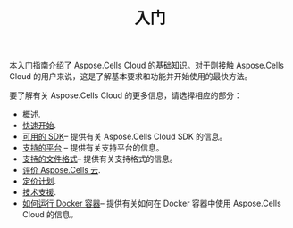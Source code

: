 ﻿---
title: 入门
second_title: Aspose.Cells Cloud Documen
type: docs
url: /zh/getting-started/
description: Aspose.Cells云支持Excel创建、转换、合并、拆分、保护、内部对象操作等
weight: 10
kwords: Excel, Office 云, REST API, 电子表格, PDF, CSV, Json, Markdwon, 入门
---
本入门指南介绍了 Aspose.Cells Cloud 的基础知识。对于刚接触 Aspose.Cells Cloud 的用户来说，这是了解基本要求和功能并开始使用的最快方法。

要了解有关 Aspose.Cells Cloud 的更多信息，请选择相应的部分：

- [概述](/cells/zh/overview/).
- [快速开始](/cells/zh/quickstart/).
- [可用的 SDK](/cells/zh/available-sdks/)– 提供有关 Aspose.Cells Cloud SDK 的信息。
- [支持的平台](/cells/zh/supported-platforms/) – 提供有关支持平台的信息。
- [支持的文件格式](/cells/zh/supported-file-formats/)– 提供有关支持格式的信息。
- [评价 Aspose.Cells 云](/cells/zh/evaluate-aspose-cells/).
- [定价计划](/cells/zh/pricing-plan/).
- [技术支援](/cells/zh/technical-support/).
- [如何运行 Docker 容器](/cells/zh/how-to-run-docker-container/)– 提供有关如何在 Docker 容器中使用 Aspose.Cells Cloud 的信息。
